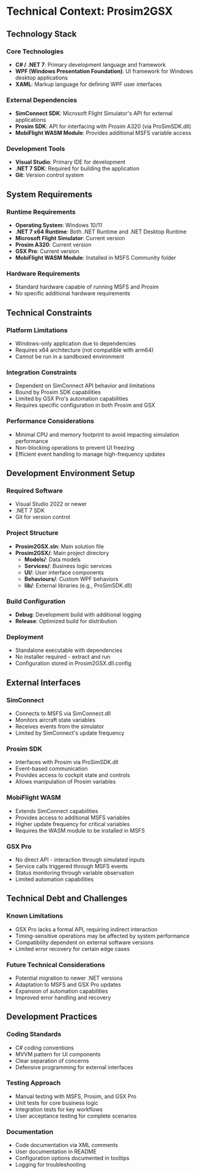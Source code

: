 # Technical Context: Prosim2GSX

## Technology Stack

### Core Technologies
- **C# / .NET 7**: Primary development language and framework
- **WPF (Windows Presentation Foundation)**: UI framework for Windows desktop applications
- **XAML**: Markup language for defining WPF user interfaces

### External Dependencies
- **SimConnect SDK**: Microsoft Flight Simulator's API for external applications
- **Prosim SDK**: API for interfacing with Prosim A320 (via ProSimSDK.dll)
- **MobiFlight WASM Module**: Provides additional MSFS variable access

### Development Tools
- **Visual Studio**: Primary IDE for development
- **.NET 7 SDK**: Required for building the application
- **Git**: Version control system

## System Requirements

### Runtime Requirements
- **Operating System**: Windows 10/11
- **.NET 7 x64 Runtime**: Both .NET Runtime and .NET Desktop Runtime
- **Microsoft Flight Simulator**: Current version
- **Prosim A320**: Current version
- **GSX Pro**: Current version
- **MobiFlight WASM Module**: Installed in MSFS Community folder

### Hardware Requirements
- Standard hardware capable of running MSFS and Prosim
- No specific additional hardware requirements

## Technical Constraints

### Platform Limitations
- Windows-only application due to dependencies
- Requires x64 architecture (not compatible with arm64)
- Cannot be run in a sandboxed environment

### Integration Constraints
- Dependent on SimConnect API behavior and limitations
- Bound by Prosim SDK capabilities
- Limited by GSX Pro's automation capabilities
- Requires specific configuration in both Prosim and GSX

### Performance Considerations
- Minimal CPU and memory footprint to avoid impacting simulation performance
- Non-blocking operations to prevent UI freezing
- Efficient event handling to manage high-frequency updates

## Development Environment Setup

### Required Software
- Visual Studio 2022 or newer
- .NET 7 SDK
- Git for version control

### Project Structure
- **Prosim2GSX.sln**: Main solution file
- **Prosim2GSX/**: Main project directory
  - **Models/**: Data models
  - **Services/**: Business logic services
  - **UI/**: User interface components
  - **Behaviours/**: Custom WPF behaviors
  - **lib/**: External libraries (e.g., ProSimSDK.dll)

### Build Configuration
- **Debug**: Development build with additional logging
- **Release**: Optimized build for distribution

### Deployment
- Standalone executable with dependencies
- No installer required - extract and run
- Configuration stored in Prosim2GSX.dll.config

## External Interfaces

### SimConnect
- Connects to MSFS via SimConnect.dll
- Monitors aircraft state variables
- Receives events from the simulator
- Limited by SimConnect's update frequency

### Prosim SDK
- Interfaces with Prosim via ProSimSDK.dll
- Event-based communication
- Provides access to cockpit state and controls
- Allows manipulation of Prosim variables

### MobiFlight WASM
- Extends SimConnect capabilities
- Provides access to additional MSFS variables
- Higher update frequency for critical variables
- Requires the WASM module to be installed in MSFS

### GSX Pro
- No direct API - interaction through simulated inputs
- Service calls triggered through MSFS events
- Status monitoring through variable observation
- Limited automation capabilities

## Technical Debt and Challenges

### Known Limitations
- GSX Pro lacks a formal API, requiring indirect interaction
- Timing-sensitive operations may be affected by system performance
- Compatibility dependent on external software versions
- Limited error recovery for certain edge cases

### Future Technical Considerations
- Potential migration to newer .NET versions
- Adaptation to MSFS and GSX Pro updates
- Expansion of automation capabilities
- Improved error handling and recovery

## Development Practices

### Coding Standards
- C# coding conventions
- MVVM pattern for UI components
- Clear separation of concerns
- Defensive programming for external interfaces

### Testing Approach
- Manual testing with MSFS, Prosim, and GSX Pro
- Unit tests for core business logic
- Integration tests for key workflows
- User acceptance testing for complete scenarios

### Documentation
- Code documentation via XML comments
- User documentation in README
- Configuration options documented in tooltips
- Logging for troubleshooting
